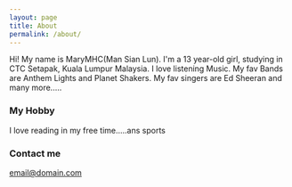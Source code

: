 ```yaml
---
layout: page
title: About
permalink: /about/
---
```


Hi! My name is MaryMHC(Man Sian Lun). I'm a 13 year-old girl, studying in CTC Setapak, Kuala Lumpur Malaysia. I love listening Music. My fav Bands are Anthem Lights and Planet Shakers. My fav singers are Ed Sheeran and many more.....

### My Hobby
I love reading in my free time.....ans sports



### Contact me

[email@domain.com](mailto:email@domain.com)
